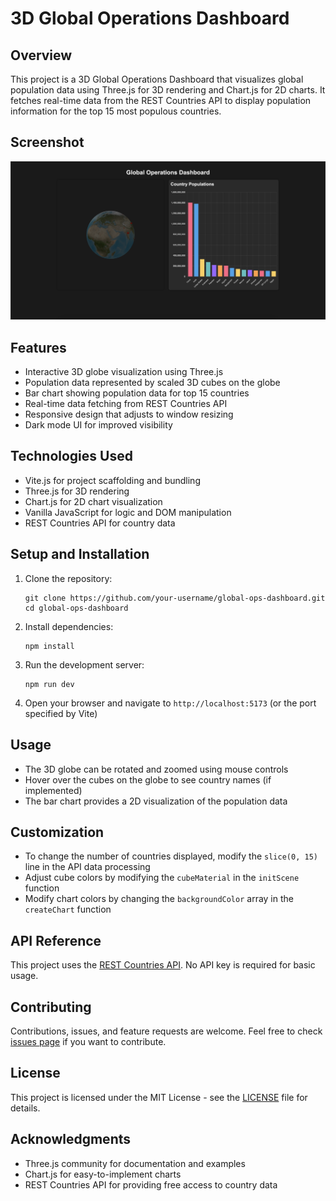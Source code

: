 # 3D Global Operations Dashboard

## Overview
This project is a 3D Global Operations Dashboard that visualizes global population data using Three.js for 3D rendering and Chart.js for 2D charts. It fetches real-time data from the REST Countries API to display population information for the top 15 most populous countries.

## Screenshot
![Dashboard Screenshot](images/dashboard-screenshot.png)

## Features
- Interactive 3D globe visualization using Three.js
- Population data represented by scaled 3D cubes on the globe
- Bar chart showing population data for top 15 countries
- Real-time data fetching from REST Countries API
- Responsive design that adjusts to window resizing
- Dark mode UI for improved visibility

## Technologies Used
- Vite.js for project scaffolding and bundling
- Three.js for 3D rendering
- Chart.js for 2D chart visualization
- Vanilla JavaScript for logic and DOM manipulation
- REST Countries API for country data

## Setup and Installation
1. Clone the repository:
   ```
   git clone https://github.com/your-username/global-ops-dashboard.git
   cd global-ops-dashboard
   ```

2. Install dependencies:
   ```
   npm install
   ```

3. Run the development server:
   ```
   npm run dev
   ```

4. Open your browser and navigate to `http://localhost:5173` (or the port specified by Vite)

## Usage
- The 3D globe can be rotated and zoomed using mouse controls
- Hover over the cubes on the globe to see country names (if implemented)
- The bar chart provides a 2D visualization of the population data

## Customization
- To change the number of countries displayed, modify the `slice(0, 15)` line in the API data processing
- Adjust cube colors by modifying the `cubeMaterial` in the `initScene` function
- Modify chart colors by changing the `backgroundColor` array in the `createChart` function

## API Reference
This project uses the [REST Countries API](https://restcountries.com/). No API key is required for basic usage.

## Contributing
Contributions, issues, and feature requests are welcome. Feel free to check [issues page](https://github.com/mattheworford/global-ops-dashboard/issues) if you want to contribute.

## License
This project is licensed under the MIT License - see the [LICENSE](LICENSE) file for details.

## Acknowledgments
- Three.js community for documentation and examples
- Chart.js for easy-to-implement charts
- REST Countries API for providing free access to country data